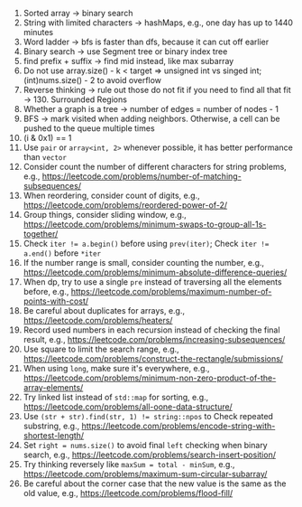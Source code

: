 1. Sorted array -> binary search
2. String with limited characters -> hashMaps, e.g., one day has up to 1440 minutes
3. Word ladder -> bfs is faster than dfs, because it can cut off earlier
4. Binary search -> use Segment tree or binary index tree
5. find prefix + suffix -> find mid instead, like max subarray
6. Do not use array.size() - k < target => unsigned int vs singed int; (int)nums.size() - 2 to avoid overflow
7. Reverse thinking -> rule out those do not fit if you need to find all that fit -> 130. Surrounded Regions
8. Whether a graph is a tree -> number of edges = number of nodes - 1
9. BFS -> mark visited when adding neighbors. Otherwise, a cell can be pushed to the queue multiple times
10. (i & 0x1) == 1
11. Use `pair` or `array<int, 2>` whenever possible, it has better performance than `vector`
12. Consider count the number of different characters for string problems, e.g., https://leetcode.com/problems/number-of-matching-subsequences/
13. When reordering, consider count of digits, e.g., https://leetcode.com/problems/reordered-power-of-2/
14. Group things, consider sliding window, e.g., https://leetcode.com/problems/minimum-swaps-to-group-all-1s-together/
15. Check `iter != a.begin()` before using `prev(iter)`; Check `iter != a.end()` before `*iter`
16. If the number range is small, consider counting the number, e.g., https://leetcode.com/problems/minimum-absolute-difference-queries/
17. When dp, try to use a single `pre` instead of traversing all the elements before, e.g., https://leetcode.com/problems/maximum-number-of-points-with-cost/
18. Be careful about duplicates for arrays, e.g., https://leetcode.com/problems/heaters/
19. Record used numbers in each recursion instead of checking the final result, e.g., https://leetcode.com/problems/increasing-subsequences/
20. Use square to limit the search range, e.g., https://leetcode.com/problems/construct-the-rectangle/submissions/
21. When using `long`, make sure it's everywhere, e.g., https://leetcode.com/problems/minimum-non-zero-product-of-the-array-elements/
22. Try linked list instead of `std::map` for sorting, e.g., https://leetcode.com/problems/all-oone-data-structure/
23. Use `(str + str).find(str, 1) != string::npos` to Check repeated substring, e.g., https://leetcode.com/problems/encode-string-with-shortest-length/
24. Set `right = nums.size()` to avoid final `left` checking when binary search, e.g., https://leetcode.com/problems/search-insert-position/
25. Try thinking reversely like `maxSum = total - minSum`, e.g., https://leetcode.com/problems/maximum-sum-circular-subarray/
26. Be careful about the corner case that the new value is the same as the old value, e.g., https://leetcode.com/problems/flood-fill/